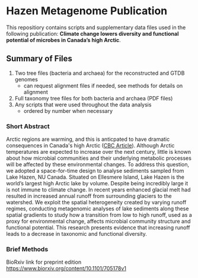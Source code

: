 # Hazen Metagenome Publication
This repositiory contains scripts and supplementary data files used in the following publication: **Climate change lowers diversity and functional potential of microbes in Canada’s high Arctic**.   

## Summary of Files 
1) Two tree files (bacteria and archaea) for the reconstructed and GTDB genomes
     - can request alignment files if needed, see methods for details on alignment
2) Full taxonomy tree files for both bacteria and archaea  (PDF files) 
3) Any scripts that were used throughout the data analysis
     - ordered by number when necessary
     
### Short Abstract
Arctic regions are warming, and this is anticpated to have dramatic consequences in Canada's high Arctic ([CBC Article](https://www.cbc.ca/news/canada/north/arctic-warming-locked-in-1.5056548)). Although Arctic temperatures are expected to increase over the next century, little is known about how microbial communities and their underlying metabolic processes will be affected by these environmental changes. To address this question, we adopted a space-for-time design to analyse sediments sampled from Lake Hazen, NU Canada. Situated on Ellesmere Island, Lake Hazen is the world’s largest high Arctic lake by volume. Despite being incredibly large it is not immune to climate change. In recent years enhanced glacial melt had resulted in increased annual runoff from surrounding glaciers to the watershed. We exploit the spatial heterogeneity created by varying runoff regimes, conducting metagenomic analyses of lake sediments along these spatial gradients to study how a transition from low to high runoff, used as a proxy for environmental change, affects microbial community structure and functional potential. This research presents evidence that increasing runoff leads to a decrease in taxonomic and functional diversity. 

### Brief Methods

BioRxiv link for preprint edition
https://www.biorxiv.org/content/10.1101/705178v1

